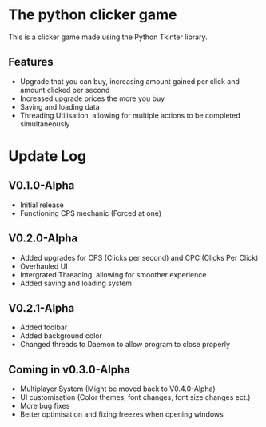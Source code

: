 # The python clicker game
This is a clicker game made using the Python Tkinter library.

## Features
- Upgrade that you can buy, increasing amount gained per click and amount clicked per second
- Increased upgrade prices the more you buy
- Saving and loading data
- Threading Utilisation, allowing for multiple actions to be completed simultaneously

# Update Log
## V0.1.0-Alpha
- Initial release
- Functioning CPS mechanic (Forced at one)

## V0.2.0-Alpha
- Added upgrades for CPS (Clicks per second) and CPC (Clicks Per Click)
- Overhauled UI
- Intergrated Threading, allowing for smoother experience
- Added saving and loading system

## V0.2.1-Alpha
- Added toolbar
- Added background color
- Changed threads to Daemon to allow program to close properly
  
## Coming in v0.3.0-Alpha
- Multiplayer System (Might be moved back to V0.4.0-Alpha)
- UI customisation (Color themes, font changes, font size changes ect.)
- More bug fixes
- Better optimisation and fixing freezes when opening windows